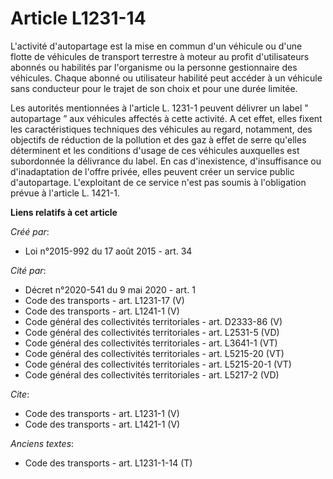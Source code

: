 # Article L1231-14

L'activité d'autopartage est la mise en commun d'un véhicule ou d'une flotte de véhicules de transport terrestre à moteur au
profit d'utilisateurs abonnés ou habilités par l'organisme ou la personne gestionnaire des véhicules. Chaque abonné ou
utilisateur habilité peut accéder à un véhicule sans conducteur pour le trajet de son choix et pour une durée limitée. 

Les autorités mentionnées à l'article L. 1231-1 peuvent délivrer un label " autopartage ” aux véhicules affectés à cette
activité. A cet effet, elles fixent les caractéristiques techniques des véhicules au regard, notamment, des objectifs de
réduction de la pollution et des gaz à effet de serre qu'elles déterminent et les conditions d'usage de ces véhicules
auxquelles est subordonnée la délivrance du label. En cas d'inexistence, d'insuffisance ou d'inadaptation de l'offre privée,
elles peuvent créer un service public d'autopartage. L'exploitant de ce service n'est pas soumis à l'obligation prévue à
l'article L. 1421-1.

**Liens relatifs à cet article**

_Créé par_:

  - Loi n°2015-992 du 17 août 2015 - art. 34

_Cité par_:

  - Décret n°2020-541 du 9 mai 2020 - art. 1
  - Code des transports - art. L1231-17 (V)
  - Code des transports - art. L1241-1 (V)
  - Code général des collectivités territoriales - art. D2333-86 (V)
  - Code général des collectivités territoriales - art. L2531-5 (VD)
  - Code général des collectivités territoriales - art. L3641-1 (VT)
  - Code général des collectivités territoriales - art. L5215-20 (VT)
  - Code général des collectivités territoriales - art. L5215-20-1 (VT)
  - Code général des collectivités territoriales - art. L5217-2 (VD)

_Cite_:

  - Code des transports - art. L1231-1 (V)
  - Code des transports - art. L1421-1 (V)

_Anciens textes_:

  - Code des transports - art. L1231-1-14 (T)
